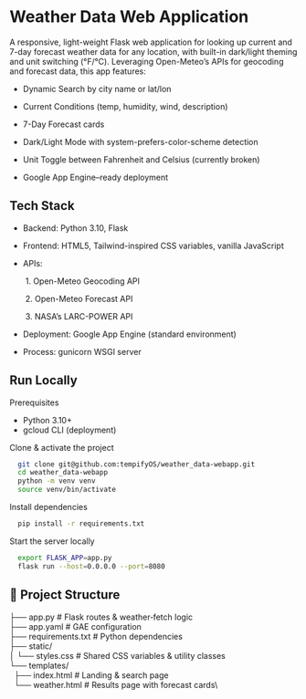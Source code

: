 
# Weather Data Web Application

A responsive, light-weight Flask web application for looking up current and 7-day forecast weather data for any location, with built-in dark/light theming and unit switching (°F/°C). Leveraging Open-Meteo’s APIs for geocoding and forecast data, this app features:

* Dynamic Search by city name or lat/lon

* Current Conditions (temp, humidity, wind, description)

* 7-Day Forecast cards

* Dark/Light Mode with system-prefers-color-scheme detection

* Unit Toggle between Fahrenheit and Celsius (currently broken)

* Google App Engine–ready deployment




## Tech Stack

* Backend: Python 3.10, Flask

* Frontend: HTML5, Tailwind-inspired CSS variables, vanilla JavaScript

* APIs:

   &nbsp;1. Open-Meteo Geocoding API

     &nbsp;2. Open-Meteo Forecast API
     
    &nbsp;3. NASA’s LARC-POWER API
     

* Deployment: Google App Engine (standard environment)

* Process: gunicorn WSGI server

## Run Locally
Prerequisites
* Python 3.10+
* gcloud CLI (deployment)

Clone & activate the project

```bash
  git clone git@github.com:tempifyOS/weather_data-webapp.git
  cd weather_data-webapp
  python -m venv venv
  source venv/bin/activate
```


Install dependencies

```bash
  pip install -r requirements.txt
```

Start the server locally

```bash
  export FLASK_APP=app.py
  flask run --host=0.0.0.0 --port=8080
```


## 📂 Project Structure

├── app.py               # Flask routes & weather‐fetch logic\
├── app.yaml             # GAE configuration\
├── requirements.txt     # Python dependencies\
├── static/\
│   └── styles.css       # Shared CSS variables & utility classes\
└── templates/\
&nbsp;    ├── index.html       # Landing & search page\
&nbsp;    └── weather.html     # Results page with forecast cards\


